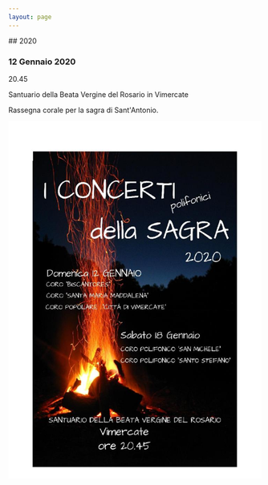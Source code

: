 ```yaml
---
layout: page
---
```


## 2020

### 12 Gennaio 2020

20.45

Santuario della Beata Vergine del Rosario in Vimercate

Rassegna corale per la sagra di Sant'Antonio.

![image0016.jpeg](2020/image0016.jpeg)

